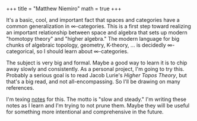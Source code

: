 +++
title = "Matthew Niemiro"
math = true
+++


It's a basic, cool, and important fact that spaces and categories have a common generalization in ∞-categories. This is a first step toward realizing an important relationship between space and algebra that sets up modern "homotopy theory" and "higher algebra." The modern language for big chunks of algebraic topology, geometry, K-theory, ... is decidedly ∞-categorical, so I should learn about ∞-categories. 

The subject is very big and formal. Maybe a good way to learn it is to chip away slowly and consistently. As a personal project, I'm going to try this. Probably a serious goal is to read Jacob Lurie's *Higher Topos Theory*, but that's a big read, and not all-encompassing. So I'll be drawing on many references.

I'm texing [notes](/godisdead.pdf) for this. The motto is "slow and steady." I'm writing these notes as I learn and I'm trying to not prune them. Maybe they will be useful for something more intentional and comprehensive in the future.